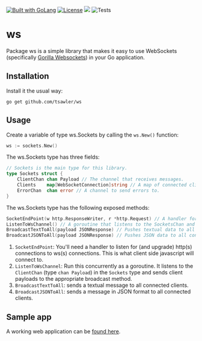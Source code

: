 <a href="https://golang.org"><img src="https://img.shields.io/badge/powered_by-Go-3362c2.svg?style=flat-square" alt="Built with GoLang"></a>
[![License](http://img.shields.io/badge/license-mit-blue.svg?style=flat-square)](https://github.com/tsawler/persist/blob/main/LICENSE.md)
<a href="https://pkg.go.dev/github.com/tsawler/ws"><img src="https://img.shields.io/badge/godoc-reference-%23007d9c.svg"></a>
![Tests](https://github.com/tsawler/ws/actions/workflows/tests.yml/badge.svg)

# ws

Package ws is a simple library that makes it easy to use WebSockets (specifically 
[Gorilla Websockets](https://github.com/gorilla/websocket)) in your Go application.

## Installation
Install it the usual way:

~~~
go get github.com/tsawler/ws
~~~

## Usage
Create a variable of type ws.Sockets by calling the `ws.New()` function:

~~~go
ws := sockets.New()
~~~

The ws.Sockets type has three fields:

~~~go
// Sockets is the main type for this library.
type Sockets struct {
    ClientChan chan Payload // The channel that receives messages.
    Clients    map[WebSocketConnection]string // A map of connected clients.
    ErrorChan  chan error // A channel to send errors to.
}
~~~

The ws.Sockets type has the following exposed methods:

~~~go
SocketEndPoint(w http.ResponseWriter, r *http.Request) // A handler for the websocket endpoint.
ListenToWsChannel() // A goroutine that listens to the SocketsChan and pushes data to broadcast function.
BroadcastTextToAll(payload JSONResponse) // Pushes textual data to all connected clients.
BroadcastJSONToAll(payload JSONResponse) // Pushes JSON data to all connected clients.
~~~

1. `SocketEndPoint`: You'll need a handler to listen for (and upgrade) http(s) connections to ws(s) connections. 
This is what client side javascript will connect to.
2. `ListenToWsChannel`: Run this concurrently as a goroutine. It listens to the `ClientChan` 
(type `chan Payload`) in the `Sockets` type and sends client payloads to the appropriate broadcast method.
3. `BroadcastTextToAll`: sends a textual message to all connected clients.
4. `BroadcastJSONToAll`: sends a message in JSON format to all connected clients.

## Sample app
A working web application can be [found here](https://github.com/tsawler/ws-sample-app).
